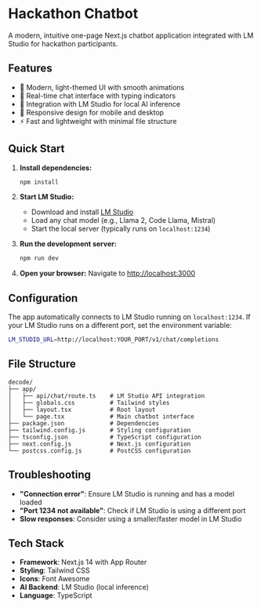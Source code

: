 # Hackathon Chatbot

A modern, intuitive one-page Next.js chatbot application integrated with LM Studio for hackathon participants.

## Features

- 🎨 Modern, light-themed UI with smooth animations
- 💬 Real-time chat interface with typing indicators
- 🤖 Integration with LM Studio for local AI inference
- 📱 Responsive design for mobile and desktop
- ⚡ Fast and lightweight with minimal file structure

## Quick Start

1. **Install dependencies:**
   ```bash
   npm install
   ```

2. **Start LM Studio:**
   - Download and install [LM Studio](https://lmstudio.ai/)
   - Load any chat model (e.g., Llama 2, Code Llama, Mistral)
   - Start the local server (typically runs on `localhost:1234`)

3. **Run the development server:**
   ```bash
   npm run dev
   ```

4. **Open your browser:**
   Navigate to [http://localhost:3000](http://localhost:3000)

## Configuration

The app automatically connects to LM Studio running on `localhost:1234`. If your LM Studio runs on a different port, set the environment variable:

```bash
LM_STUDIO_URL=http://localhost:YOUR_PORT/v1/chat/completions
```

## File Structure

```
decode/
├── app/
│   ├── api/chat/route.ts    # LM Studio API integration
│   ├── globals.css          # Tailwind styles
│   ├── layout.tsx           # Root layout
│   └── page.tsx             # Main chatbot interface
├── package.json             # Dependencies
├── tailwind.config.js       # Styling configuration
├── tsconfig.json            # TypeScript configuration
├── next.config.js           # Next.js configuration
└── postcss.config.js        # PostCSS configuration
```

## Troubleshooting

- **"Connection error"**: Ensure LM Studio is running and has a model loaded
- **"Port 1234 not available"**: Check if LM Studio is using a different port
- **Slow responses**: Consider using a smaller/faster model in LM Studio

## Tech Stack

- **Framework**: Next.js 14 with App Router
- **Styling**: Tailwind CSS
- **Icons**: Font Awesome
- **AI Backend**: LM Studio (local inference)
- **Language**: TypeScript
